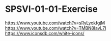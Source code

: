 # SPSVI-01-01-Exercise

https://www.youtube.com/watch?v=sRyLyokfgjM
https://www.youtube.com/watch?v=TMBN8IavL7I
https://www.iconsdb.com/white-icons/